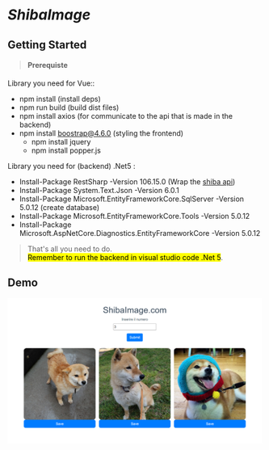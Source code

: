 # _ShibaImage_
## Getting Started
>#### Prerequiste
Library you need for Vue::
* npm install  (install deps)
* npm run build  (build dist files)
* npm install axios  (for communicate to the api that is made in the backend)
* npm install boostrap@4.6.0  (styling the frontend)
  * npm install jquery
  * npm install popper.js
  
Library you need for (backend) .Net5 :
* Install-Package RestSharp -Version 106.15.0 (Wrap the [shiba api](http://shibe.online/api/shibes?count=2))
 * Install-Package System.Text.Json -Version 6.0.1
* Install-Package Microsoft.EntityFrameworkCore.SqlServer -Version 5.0.12 (create database)  
 * Install-Package Microsoft.EntityFrameworkCore.Tools -Version 5.0.12
 * Install-Package Microsoft.AspNetCore.Diagnostics.EntityFrameworkCore -Version 5.0.12
  
>That's all you need to do.  
><mark>Remember to run the backend in visual studio code .Net 5</mark>.

## Demo
![WebSite](https://github.com/karanBkumar/ShibaImage/blob/main/DemoImage.PNG)
